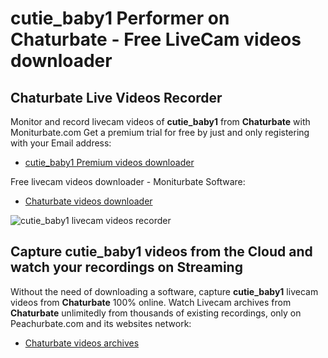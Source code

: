 # cutie_baby1 Performer on Chaturbate - Free LiveCam videos downloader

## Chaturbate Live Videos Recorder

Monitor and record livecam videos of **cutie_baby1** from **Chaturbate** with Moniturbate.com
Get a premium trial for free by just and only registering with your Email address:
* [cutie_baby1 Premium videos downloader](https://moniturbate.com/request-demo-licence-key.html)

Free livecam videos downloader - Moniturbate Software:
* [Chaturbate videos downloader](https://moniturbate.com/moniturbate-download-software.html)

![cutie_baby1 livecam videos recorder](https://peachurnet.com/templates/moniturbate-software.png)


## Capture cutie_baby1 videos from the Cloud and watch your recordings on Streaming

Without the need of downloading a software, capture **cutie_baby1** livecam videos from **Chaturbate** 100% online.
Watch Livecam archives from **Chaturbate** unlimitedly from thousands of existing recordings, only on Peachurbate.com and its websites network:
* [Chaturbate videos archives](https://peachurnet.com/)